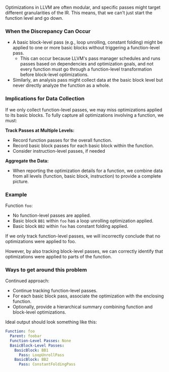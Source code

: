 Optimizations in LLVM are often modular, and specific passes might target different granularities of the IR. This means, that we can't just start the function level and go down.

### When the Discrepancy Can Occur
- A basic block-level pass (e.g., loop unrolling, constant folding) might be applied to one or more basic blocks without triggering a function-level pass. 
	- This can occur because LLVM's pass manager schedules and runs passes based on dependencies and optimization goals, and not every function must go through a function-level transformation before block-level optimizations.
- Similarly, an analysis pass might collect data at the basic block level but never directly analyze the function as a whole.

### Implications for Data Collection
If we only collect function-level passes, we may miss optimizations applied to its basic blocks. To fully capture all optimizations involving a function, we must:

**Track Passes at Multiple Levels:**
- Record function passes for the overall function.
- Record basic block passes for each basic block within the function.
- Consider instruction-level passes, if needed

**Aggregate the Data:**
- When reporting the optimization details for a function, we combine data from all levels (function, basic block, instruction) to provide a complete picture.

### Example
Function `foo`:
- No function-level passes are applied.
- Basic block `BB1` within `foo` has a loop unrolling optimization applied.
- Basic block `BB2` within `foo` has constant folding applied.

If we only track function-level passes, we will incorrectly conclude that no optimizations were applied to foo. 

However, by also tracking block-level passes, we can correctly identify that optimizations were applied to parts of the function.

### Ways to get around this problem
Continued approach:
- Continue tracking function-level passes.
- For each basic block pass, associate the optimization with the enclosing function.
- Optionally, provide a hierarchical summary combining function and block-level optimizations.

Ideal output should look something like this:
```yaml
Function: foo
  Parent: foobar
  Function-Level Passes: None
  BasicBlock-Level Passes:
    BasicBlock: BB1
      Pass: LoopUnrollPass
    BasicBlock: BB2
      Pass: ConstantFoldingPass
```

